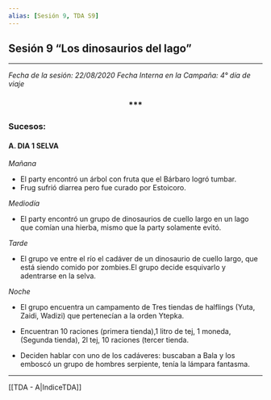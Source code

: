 ```yaml
---
alias: [Sesión 9, TDA S9]
---
```


## Sesión 9 “Los dinosaurios del lago”

---

*Fecha de la sesión: 22/08/2020*
*Fecha Interna en la Campaña: 4° día de viaje*

<div align='center'>
<h3> *** </h3>
</div>

### Sucesos:

#### &Alpha;. DIA 1 SELVA

_Mañana_
+ El party encontró un árbol con fruta que el Bárbaro logró tumbar.
+ Frug sufrió diarrea pero fue curado por Estoicoro.

_Mediodía_
+ El party encontró un grupo de dinosaurios de cuello largo en un lago que comían una hierba, mismo que la party solamente evitó.
 
_Tarde_
+ El grupo ve entre el río el cadáver de un dinosaurio de cuello largo, que está siendo comido por zombies.El grupo decide esquivarlo y adentrarse en la selva.

_Noche_
+ El grupo encuentra un campamento de Tres tiendas de halflings (Yuta, Zaidi, Wadizi) que pertenecían a la orden Ytepka. 

+ Encuentran 10 raciones (primera tienda),1 litro de tej, 1 moneda, (Segunda tienda), 2l tej, 10 raciones (tercer tienda.

+ Deciden hablar con uno de los cadáveres: buscaban a Bala y los emboscó un grupo de hombres serpiente, tenía la lámpara fantasma.

---
[[TDA - A|IndiceTDA]]